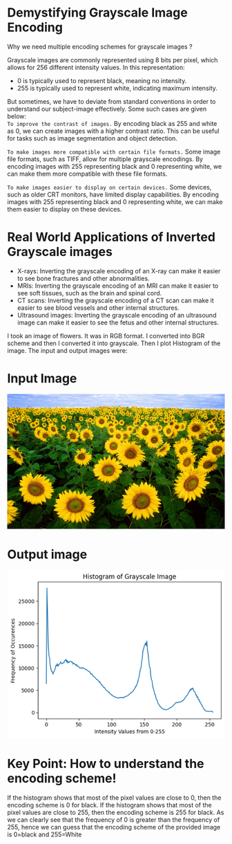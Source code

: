 # Demystifying Grayscale Image Encoding
Why we need multiple encoding schemes for grayscale images ?

Grayscale images are commonly represented using 8 bits per pixel, which allows for 256 different intensity values. In this representation:
- 0 is typically used to represent black, meaning no intensity.
- 255 is typically used to represent white, indicating maximum intensity.

But sometimes, we have to deviate from standard conventions in order to understand our subject-image effectively.
Some such cases are given below:<br>
`To improve the contrast of images.`
  By encoding black as 255 and white as 0, we can create images with a higher contrast ratio. 
  This can be useful for tasks such as image segmentation and object detection. 

`To make images more compatible with certain file formats.`
  Some image file formats, such as TIFF, allow for multiple grayscale encodings. 
  By encoding images with 255 representing black and 0 representing white, 
  we can make them more compatible with these file formats.
  
`To make images easier to display on certain devices.`
  Some devices, such as older CRT monitors, have limited display capabilities. 
  By encoding images with 255 representing black and 0 representing white, 
  we can make them easier to display on these devices.


# Real World Applications of Inverted Grayscale images
- X-rays: Inverting the grayscale encoding of an X-ray can make it easier to see bone fractures and other abnormalities.
- MRIs: Inverting the grayscale encoding of an MRI can make it easier to see soft tissues, such as the brain and spinal cord.
- CT scans: Inverting the grayscale encoding of a CT scan can make it easier to see blood vessels and other internal structures.
- Ultrasound images: Inverting the grayscale encoding of an ultrasound image can make it easier to see the fetus and other internal structures.

I took an image of flowers. It was in RGB format. I converted into BGR scheme and then I converted it into grayscale.
Then I plot Histogram of the image. The input and output images were:
# Input Image
<img src="https://github.com/CaptainAbdullah/Demystifying-Grayscale-image-encoding/blob/main/flower.jpg" alt="Input Image">

# Output image
<img src="https://github.com/CaptainAbdullah/Demystifying-Grayscale-image-encoding/blob/main/output.png" alt="Output Image">

# Key Point: How to understand the encoding scheme!
If the histogram shows that most of the pixel values are close to 0, then the encoding scheme is 0 for black. If the histogram shows that most of the pixel values are close to 255, then the encoding scheme is 255 for black. As we can clearly see that the frequency of 0 is greater than the frequency of 255, hence we can guess that the encoding scheme of the provided image is 0=black and 255=White
